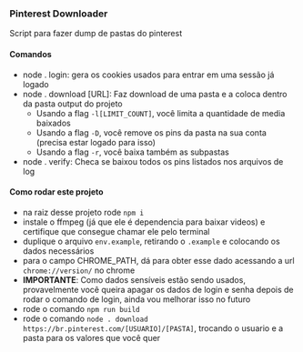 ### Pinterest Downloader
Script para fazer dump de pastas do pinterest

#### Comandos
- node . login: gera os cookies usados para entrar em uma sessão já logado
- node . download [URL]: Faz download de uma pasta e a coloca dentro da pasta output do projeto
    * Usando a flag `-l[LIMIT_COUNT]`, você limita a quantidade de media baixados
    * Usando a flag `-D`, você remove os pins da pasta na sua conta (precisa estar logado para isso)
    * Usando a flag `-r`, você baixa também as subpastas
- node . verify: Checa se baixou todos os pins listados nos arquivos de log


#### Como rodar este projeto
- na raiz desse projeto rode `npm i`
- instale o ffmpeg (já que ele é dependencia para baixar videos) e certifique que consegue chamar ele pelo terminal
- duplique o arquivo `env.example`, retirando o `.example` e colocando os dados necessários
- para o campo CHROME_PATH, dá para obter esse dado acessando a url `chrome://version/` no chrome
- **IMPORTANTE**: Como dados sensíveis estão sendo usados, provavelmente você queira apagar os dados de login e senha depois de rodar o comando de login, ainda vou melhorar isso no futuro
- rode o comando `npm run build`
- rode o comando `node . download https://br.pinterest.com/[USUARIO]/[PASTA]`, trocando o usuario e a pasta para os valores que você quer